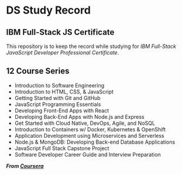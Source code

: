 # DS Study Record

## IBM Full-Stack JS Certificate

This repository is to keep the record while studying for _IBM
Full-Stack JavaScript Developer Professional Certificate_.

## 12 Course Series

-   Introduction to Software Engineering
-   Introduction to HTML, CSS, & JavaScript
-   Getting Started with Git and GitHub
-   JavaScript Programming Essentials
-   Developing Front-End Apps with React
-   Developing Back-End Apps with Node.js and Express
-   Get Started with Cloud Native, DevOps, Agile, and NoSQL
-   Introduction to Containers w/ Docker, Kubernetes & OpenShift
-   Application Development using Microservices and Serverless
-   Node.js & MongoDB: Developing Back-end Database Applications
-   JavaScript Full Stack Capstone Project
-   Software Developer Career Guide and Interview Preparation

**_From [Coursera](https://www.coursera.org/)_**
